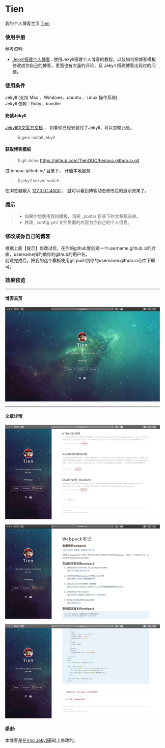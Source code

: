 # Tien
我的个人博客主页 [Tien](https://willtien.com)

### 使用手册
参考资料:
- [Jekyll搭建个人博客](http://baixin.io/2016/10/jekyll_tutorials1/)  :  使用Jekyll搭建个人博客的教程，以及如何把博客模板修改成你自己的博客，里面也有大量的评论，及 Jekyll 搭建博客出现过的问题。


### 使用条件

Jekyll (支持 Mac 、Windows、ubuntu 、Linux 操作系统)                     
Jekyll 依赖：Ruby、bundler


#### 安装Jekyll

[Jekyll中文官方文档](http://jekyll.bootcss.com/) ， 如果你已经安装过了Jekyll，可以忽略此处。

> $ gem install jekyll

#### 获取博客模板

> $ git clone https://github.com/TienOUC/tienouc.github.io.git
 

进tienouc.github.io/ 目录下， 开启本地服务 

> $ jekyll server watch

在浏览器输入 [127.0.0.1:4000](127.0.0.1:4000) ， 就可以看到博客动态修改后的展示效果了。


### 提示
>* 如果你想使用我的模板，请把 _posts/ 目录下的文章都去掉。
>* 修改 _config.yml 文件里面的内容为你自己的个人信息。
    

### 修改成你自己的博客

根据上面【提示】修改过后，在你的github里创建一个username.github.io的仓库，username指的值你的github的用户名。      
创建完成后，把我的这个模板使用git push到你的username.github.io仓库下即可。


### 效果预览


***

#### 博客首页   

![](/images/readme//img1.jpg)   

***  


#### 文章详情   

![](/images/readme//img2.jpg)


![](/images/readme//img3.jpg)

![](/images/readme//img4.jpg)

#### 感谢:      

本博客是在[Vno Jekyll](https://github.com/onevcat/vno-jekyll)基础上修改的。  

